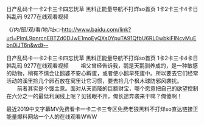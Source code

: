 日产乱码卡一卡2卡三卡四忘忧草
黑料正能量导航不打烊so首页
1卡2卡三卡4卡日韩乱码
9277在线观看视频


《/内/部/观/看/地/址👉http://www.baidu.com/link?url=PImL9pnrcnEBTZd0DJwE1moEyQXs0YpuTA91QfbU6RL0wbkiFlNcvMuEbn0iJT6n&wd》--

日产乱码卡一卡2卡三卡四忘忧草
黑料正能量导航不打烊so首页
1卡2卡三卡4卡日韩乱码
9277在线观看视频
　　祖父曾经告诉我，鹅是天鹅驯养成的，是一种敏感的动物，稍有不慎会让鹅婆不安心孵蛋，或者使小鹅早死蛋中。所以要去它们经常活动的溪里捡几个卵石放在窝里让它习惯，要去捡几个枫木球防邪风袭扰。
　　前者其实是个馊主意。面对从天而降的巨额财宝，哪个愿意把自己的欲望控制在六分之一的最低利润线上呢？见钱眼不开，俺长途奔袭来干嘛？俺傻啊！





最近2019中文字幕MV免费看卡一卡二卡三专区免费老狼黑料不打烊so直达链接正能量爆料网站一个人的在线观看WWW
